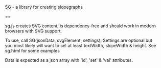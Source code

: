 SG - a library for creating slopegraphs

==

sg.js creates SVG content, is dependency-free and should work in modern browsers with SVG support. 

To use, call SG(jsonData, svgElement, settings). Settings are optional but you most likely will want to set at least textWidth, slopeWidth & height. See sg.html for some examples

Data is expected as a json array with 'id', 'set' & 'val' attributes.


